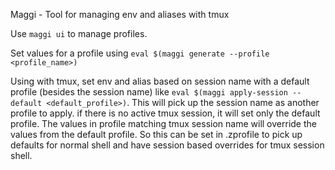 Maggi - Tool for managing env and aliases with tmux 

Use `maggi ui` to manage profiles.

Set values for a profile using `eval $(maggi generate --profile <profile_name>)`

Using with tmux, set env and alias based on session name with a default profile (besides the session name) like `eval $(maggi apply-session --default <default_profile>)`.
This will pick up the session name as another profile to apply. if there is no active tmux session, it will set only the default profile.
The values in profile matching tmux session name will override the values from the default profile.
So this can be set in .zprofile to pick up defaults for normal shell and have session based overrides for tmux session shell.
